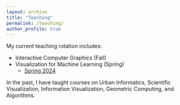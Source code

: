 ```yaml
---
layout: archive
title: "Teaching"
permalink: /teaching/
author_profile: true
---
```


My current teaching rotation includes:

* Interactive Computer Graphics (Fall)
* Visualization for Machine Learning (Spring)
    * [Spring 2024](/2024-VisML-CDS/)



In the past, I have taught courses on Urban Informatics, Scientific Visualization, Information Visualization, Geometric Computing, and Algorithms. 

<!-- 
{% include base_path %}

{% for post in site.teaching reversed %}
  {% include archive-single.html %}
{% endfor %}
 -->

